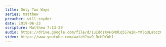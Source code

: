 ```yaml
---
title: Only Two Ways
series: matthew
preacher: will-snyder
date: 2019-06-23
scripture: Matthew 7:13-29
audio: https://drive.google.com/file/d/1uIddzXyH6MdCq5S7e2R-YmlqULabcz03/view
video: https://www.youtube.com/watch?v=9-DcHDYoh1
---
```


